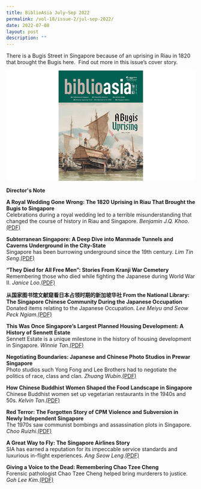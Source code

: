 ```yaml
---
title: BiblioAsia July–Sep 2022
permalink: /vol-18/issue-2/jul-sep-2022/
date: 2022-07-08
layout: post
description: ""
---
```

There is a Bugis Street in Singapore because of an uprising in Riau in 1820 that brought the Bugis here.  Find out more in this issue’s cover story.

<img src="/images/Vol%2018%20Issue%202/BiblioAsia_JUL-SEP2022-FA-cover-edited.jpg">

<a style="text-decoration: none; font-weight: bold;" href="/vol-18/issue-2/jul-to-sep-2022/director-note">Director's Note</a>

<a style="text-decoration: none; font-weight: bold;" href="/vol-18/issue-2/jul-sep-2022/wedding-bugis-uprising-singapore-riau">A Royal Wedding Gone Wrong: The 1820 Uprising in
Riau That Brought the Bugis to Singapore</a><br>Celebrations during a royal wedding led to a terrible misunderstanding that changed the course of history
in Riau and Singapore. *Benjamin J.Q. Khoo*.[(PDF)](/files/pdf/Vol%2018/Issue%202/v18-issue2_Bugis-Uprising.pdf)

<a style="text-decoration: none; font-weight: bold;" href="/vol-18/issue-2/jul-sep-2022/underground-space-singapore">Subterranean Singapore: A Deep Dive into Manmade Tunnels and Caverns Underground in the City-State
</a><br>Singapore has been burrowing underground since the 19th century. *Lim Tin Seng*.[(PDF)](/files/pdf/Vol%2018/Issue%202/v18-issue2_Underground.pdf)

<a style="text-decoration: none; font-weight: bold;" href="/vol-18/issue-2/jul-sep-2022/kranji-war-cemetery">“They Died for All Free Men”: Stories From Kranji War Cemetery
</a><br>Remembering those who died while fighting the Japanese during World War II. *Janice Loo*.[(PDF)](/files/pdf/Vol%2018/Issue%202/v18-issue2_KranjiWar.pdf)

<a style="text-decoration: none; font-weight: bold;" href="/jul-to-sep-2022/National-Library-Japanese-Occupation-collection">从国家图书馆文献窥看日本占领时期的新加坡华社
From the National Library: The Singapore Chinese Community During the Japanese Occupation</a><br>Donated items relating to the Japanese Occupation. *Lee Meiyu and Seow Peck Ngiam*.[(PDF)](/files/pdf/Vol%2018/Issue%202/v18-issue2_Japanese%20Occupation.pdf)

<a style="text-decoration: none; font-weight: bold;" href="/vol-18/issue-2/jul-sep-2022/history-sennett-estate">This Was Once Singapore’s Largest Planned Housing
Development: A History of Sennett Estate</a><br>Sennett Estate is a unique milestone in the history of housing development in Singapore. *Winnie Tan*.[(PDF)](/files/pdf/Vol%2018/Issue%202/v18-issue2_SennettEstate.pdf)

<a style="text-decoration: none; font-weight: bold;" href="/vol-18/issue-2/jul-sep-2022/japanese-chinese-photo-studios">Negotiating Boundaries: Japanese and Chinese Photo Studios in Prewar Singapore</a><br>Photo studios such Yong Fong and Lee Brothers had to negotiate the politics of race, class and clan.
*Zhuang Wubin*.[(PDF)](/files/pdf/Vol%2018/Issue%202/v18-issue2_PhotoStudio.pdf)

<a style="text-decoration: none; font-weight: bold;" href="/vol-18/issue-2/jul-sep-2022/buddhist-women-vegetarian-food-singapore">How Chinese Buddhist Women Shaped the Food Landscape in Singapore</a><br>Chinese Buddhist women set up vegetarian restaurants in the 1940s and 50s. *Kelvin Tan*.[(PDF)](/files/pdf/Vol%2018/Issue%202/v18-issue2_Buddhist%20Nuns.pdf)

<a style="text-decoration: none; font-weight: bold;" href="/vol-18/issue-2/jul-sep-2022/communist-party-malaya-singapore">Red Terror: The Forgotten Story of CPM Violence and Subversion in Newly Independent Singapore</a><br>The 1970s saw communist bombings and assassination plots in Singapore. *Choo Ruizhi*.[(PDF)](/files/pdf/Vol%2018/Issue%202/v18-issue2_RedTerror.pdf)

<a style="text-decoration: none; font-weight: bold;" href="/vol-18/issue-2/jul-sep-2022/history-Singapore-Airlines">A Great Way to Fly: The Singapore Airlines Story</a><br>SIA has earned a reputation for its impeccable service standards and luxurious in-flight experiences. *Ang Seow Leng*.[(PDF)](/files/pdf/Vol%2018/Issue%202/v18-issue2_SIA.pdf)

<a style="text-decoration: none; font-weight: bold;" href="/vol-18/issue-2/jul-sep-2022/chao-tzee-cheng-forensic-pathologist">Giving a Voice to the Dead: Remembering Chao Tzee Cheng</a><br>Forensic pathologist Chao Tzee Cheng helped bring murderers to justice. *Goh Lee Kim*.[(PDF)](/files/pdf/Vol%2018/Issue%202/v18-issue2_ChaoTzeZheng.pdf)